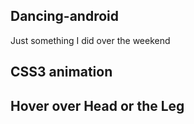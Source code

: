 ## Dancing-android
Just something I did over the weekend

## CSS3 animation

## Hover over Head or the Leg 
